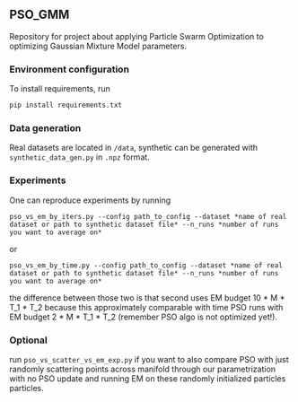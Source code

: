 ## PSO_GMM
Repository for project about applying Particle Swarm Optimization to optimizing Gaussian Mixture Model parameters.


### Environment configuration
To install requirements, run
```bash
pip install requirements.txt
```

### Data generation
Real datasets are located in `/data`, synthetic can be generated with `synthetic_data_gen.py` in `.npz` format.

### Experiments
One can reproduce experiments by running 

`pso_vs_em_by_iters.py --config path_to_config --dataset *name of real dataset or path to synthetic dataset file* --n_runs *number of runs you want to average on*`

or 

`pso_vs_em_by_time.py --config path_to_config --dataset *name of real dataset or path to synthetic dataset file* --n_runs *number of runs you want to average on*`

the difference between those two is that second uses EM budget 10 * M * T_1 * T_2 because this approximately comparable with time PSO runs with EM budget 2 * M * T_1 * T_2 (remember PSO algo is not optimized yet!). 


### Optional 
run 
`pso_vs_scatter_vs_em_exp.py` if you want to also compare PSO with just randomly scattering points across manifold through our parametrization with no PSO update and running EM on these randomly initialized particles particles.
